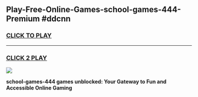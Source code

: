 
## Play-Free-Online-Games-school-games-444-Premium #ddcnn
<h3>
<a href="https://premium.freeplayer.one?title=school-games-444&ref=8M">CLICK TO PLAY</a></h3>
<hr>

<h3>
<a href="https://premium.freeplayer.one?title=school-games-444&ref=8M">CLICK 2 PLAY</a>
  
</h3>

<a href="https://premium.freeplayer.one?title=school-games-444&ref=8M"><img src="https://clearcache.store/games.png"></a>


**school-games-444 games unblocked: Your Gateway to Fun and Accessible Online Gaming**
